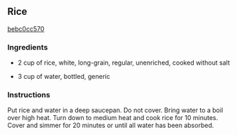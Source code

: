 ## Rice

[bebc0cc570](http://www.food.com/recipe/rice-355236)

### Ingredients

 - 2 cup of rice, white, long-grain, regular, unenriched, cooked without salt

 - 3 cup of water, bottled, generic

### Instructions

Put rice and water in a deep saucepan. Do not cover. Bring water to a boil over high heat. Turn down to medium heat and cook rice for 10 minutes. Cover and simmer for 20 minutes or until all water has been absorbed.